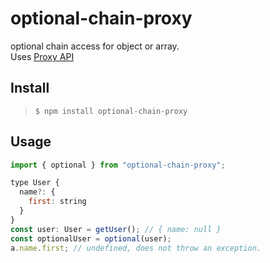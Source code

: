 # optional-chain-proxy

optional chain access for object or array.  
Uses [Proxy API](https://developer.mozilla.org/en-US/docs/Web/JavaScript/Reference/Global_Objects/Proxy)

## Install

> `$ npm install optional-chain-proxy`

## Usage

```js
import { optional } from "optional-chain-proxy";

type User {
  name?: {
    first: string
  }
}
const user: User = getUser(); // { name: null }
const optionalUser = optional(user);
a.name.first; // undefined, does not throw an exception.
```
